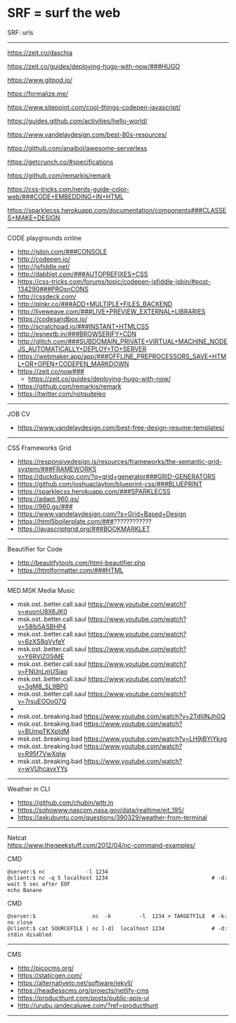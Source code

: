 # SRF = surf the web

SRF: urls

---
https://zeit.co/daschia

https://zeit.co/guides/deploying-hugo-with-now/###HUGO

https://www.gitpod.io/

https://formalize.me/

https://www.sitepoint.com/cool-things-codepen-javascript/

https://guides.github.com/activities/hello-world/

https://www.vandelaydesign.com/best-80s-resources/

https://github.com/anaibol/awesome-serverless

https://getcrunch.co/#specifications

https://github.com/remarkjs/remark

https://css-tricks.com/nerds-guide-color-web/###CODE+EMBEDDING+IN+HTML

https://sparklecss.herokuapp.com/documentation/components###CLASSES+MAKE+DESIGN

---

CODE playgrounds online 
- http://jsbin.com/###CONSOLE
- http://codepen.io/
- http://jsfiddle.net/
- http://dabblet.com/###AUTOPREFIXES+CSS
- https://css-tricks.com/forums/topic/codepen-jsfiddle-jsbin/#post-134290###PROsnCONS
- http://cssdeck.com/
- http://plnkr.co/###ADD+MULTIPLE+FILES_BACKEND
- http://liveweave.com/###LIVE+PREVIEW_EXTERNAL+LIBRARIES
- https://codesandbox.io/
- http://scratchpad.io/###INSTANT+HTMLCSS
- http://esnextb.in/###BROWSERIFY+CDN
- http://glitch.com/###SUBDOMAIN_PRIVATE+VIRTUAL+MACHINE_NODEJS_AUTOMATICALLY+DEPLOY+TO+SERVER
- https://webmaker.app/app/###OFFLINE_PREPROCESSORS_SAVE+HTML+OR+OPEN+CODEPEN_MARKDOWN
- https://zeit.co/now###
  - https://zeit.co/guides/deploying-hugo-with-now/
- https://github.com/remarkjs/remark
- https://twitter.com/notquiteleo

------------------------------------------------------------------------

JOB CV

- https://www.vandelaydesign.com/best-free-design-resume-templates/

------------------------------------------------------------------------

CSS Frameworks Grid

- https://responsivedesign.is/resources/frameworks/the-semantic-grid-system/###FRAMEWORKS
- https://duckduckgo.com/?q=grid+generator###GRID-GENERATORS
- https://github.com/joshuaclayton/blueprint-css/###BLUEPRINT
- https://sparklecss.herokuapp.com/###SPARKLECSS
- https://adapt.960.gs/
- https://960.gs/###
- https://www.vandelaydesign.com/?s=Grid+Based+Design
- https://html5boilerplate.com/###????????????
- https://javascriptgrid.org/###BOOKMARKLET

------------------------------------------------------------------------

Beautifier for Code
- http://beautifytools.com/html-beautifier.php
- https://htmlformatter.com/###HTML

------------------------------------------------------------------------

MED.MSK Media Music

- msk.ost..better.call.saul https://www.youtube.com/watch?v=euonU8X6JK0
- msk.ost..better.call.saul https://www.youtube.com/watch?v=58lb5ASBHP4
- msk.ost..better.call.saul https://www.youtube.com/watch?v=6zXS8qVyfeY
- msk.ost..better.call.saul https://www.youtube.com/watch?v=Y6RVlZ05iME
- msk.ost..better.call.saul https://www.youtube.com/watch?v=FNUnLmUSjao
- msk.ost..better.call.saul https://www.youtube.com/watch?v=3gM8_SL9BP0
- msk.ost..better.call.saul https://www.youtube.com/watch?v=7rsuEOOo07Q
- 
- msk.ost..breaking.bad https://www.youtube.com/watch?v=2TdIjlNJh0Q
- msk.ost..breaking.bad https://www.youtube.com/watch?v=BUmpTKXpIdM
- msk.ost..breaking.bad https://www.youtube.com/watch?v=LH9jBYiYkxg
- msk.ost..breaking.bad https://www.youtube.com/watch?v=R95f7VwXqIw
- msk.ost..breaking.bad https://www.youtube.com/watch?v=wVUhcavxYYs

------------------------------------------------------------------------

Weather in CLI
- https://github.com/chubin/wttr.in
- https://sohowww.nascom.nasa.gov/data/realtime/eit_195/
- https://askubuntu.com/questions/390329/weather-from-terminal

------------------------------------------------------------------------

Netcat  
https://www.thegeekstuff.com/2012/04/nc-command-examples/

CMD
```
@server:$ nc             -l 1234
@client:$ nc -q 5 localhost 1234                                 # -d: wait 5 sec after EOF
echo Banane
```
CMD
```
@server:$                  nc  -k         -l  1234 > TARGETFILE  # -k: no close
@client:$ cat SOURCEFILE | nc [-d]  localhost 1234               # -d: stdin disabled
```

------------------------------------------------------------------------

CMS
- http://picocms.org/
- https://staticgen.com/
- https://alternativeto.net/software/jekyll/
- https://headlesscms.org/projects/netlify-cms
- https://producthunt.com/posts/public-apis-ui
- http://urubu.jandecaluwe.com/?ref=producthunt

------------------------------------------------------------------------





